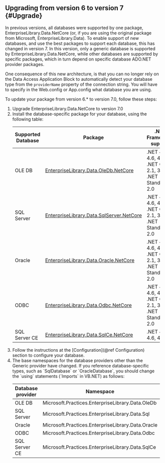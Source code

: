 ## Upgrading from version 6 to version 7   {#Upgrade}
In previous versions, all databases were supported by one package, EnterpriseLibrary.Data.NetCore (or, if you are
using the original package from Microsoft, EnterpriseLibrary.Data). To enable support of new databases, and use the
best packages to support each database, this has changed in version 7. In this version, only a generic database
is supported by EnterpriseLibrary.Data.NetCore, while other databases are supported by specific packages, which
in turn depend on specific database ADO.NET provider packages.

One consequence of this new architecture, is that you can no longer rely on the Data Access Application Block to
automatically detect your database type from the `providerName` property of the connection string. You will have
to specify in the Web.config or App.config what database you are using.

To update your package from version 6.* to version 7.0, follow these steps:
<ol>
  <li>Upgrade EnterpriseLibrary.Data.NetCore to version 7.0
  <li>Install the database-specific package for your database, using the following table:
   
   Supported Database | Package                                      | .NET Framework support
   -------------------|----------------------------------------------|------------
   OLE DB             | [EnterpriseLibrary.Data.OleDb.NetCore][1]    | .NET 4.5.2, 4.6, 4.7; .NET Core 2.1, 3.1; .NET Standard 2.0
   SQL Server         | [EnterpriseLibrary.Data.SqlServer.NetCore][2]| .NET 4.5.2, 4.6, 4.7; .NET Core 2.1, 3.1; .NET Standard 2.0
   Oracle             | [EnterpriseLibrary.Data.Oracle.NetCore][3]   | .NET 4.5.2, 4.6, 4.7; .NET Core 2.1, 3.1; .NET Standard 2.0
   ODBC               | [EnterpriseLibrary.Data.Odbc.NetCore][4]     | .NET 4.5.2, 4.6, 4.7; .NET Core 2.1, 3.1; .NET Standard 2.0
   SQL Server CE      | [EnterpriseLibrary.Data.SqlCe.NetCore][5]    | .NET 4.5.2, 4.6, 4.7

  <li>Follow the instructions at the [Configuration](@ref Configuration) section to configure your database.
  <li>The base namespaces for the database providers other than the Generic provider have changed. If you reference
   database-specific types, such as `SqlDatabase` or `OracleDatabase`, you should change the `using` statements
   (`Imports` in VB.NET) as follows:

   Database provider  | Namespace
   -------------------|-----------------------------------------------------
   OLE DB             | Microsoft.Practices.EnterpriseLibrary.Data.OleDb
   SQL Server         | Microsoft.Practices.EnterpriseLibrary.Data.Sql
   Oracle             | Microsoft.Practices.EnterpriseLibrary.Data.Oracle
   ODBC               | Microsoft.Practices.EnterpriseLibrary.Data.Odbc
   SQL Server CE      | Microsoft.Practices.EnterpriseLibrary.Data.SqlCe
</ol>

[1]: https://www.nuget.org/EnterpriseLibrary.Data.OleDb.NetCore/
[2]: https://www.nuget.org/EnterpriseLibrary.Data.SqlServer.NetCore/
[3]: https://www.nuget.org/EnterpriseLibrary.Data.Oracle.NetCore/
[4]: https://www.nuget.org/EnterpriseLibrary.Data.Odbc.NetCore/
[5]: https://www.nuget.org/EnterpriseLibrary.Data.SqlCe.NetCore/
